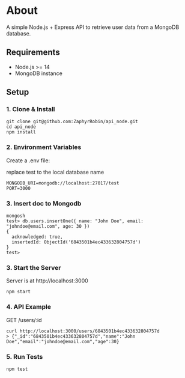 # About

A simple Node.js + Express API to retrieve user data from a MongoDB database.

## Requirements

- Node.js >= 14
- MongoDB instance

## Setup

### 1. Clone & Install

```
git clone git@github.com:ZaphyrRobin/api_node.git
cd api_node
npm install
```

### 2. Environment Variables
Create a .env file:

replace test to the local database name
```
MONGODB_URI=mongodb://localhost:27017/test
PORT=3000
```

### 3. Insert doc to Mongodb
```
mongosh
test> db.users.insertOne({ name: "John Doe", email: "johndoe@email.com", age: 30 })
{
  acknowledged: true,
  insertedId: ObjectId('6843501b4ec433632804757d')
}
test>
```

### 3. Start the Server
Server is at http://localhost:3000

```
npm start
```

### 4. API Example

GET /users/:id

```
curl http://localhost:3000/users/6843501b4ec433632804757d
> {"_id":"6843501b4ec433632804757d","name":"John Doe","email":"johndoe@email.com","age":30}
```

### 5. Run Tests

```
npm test
```
